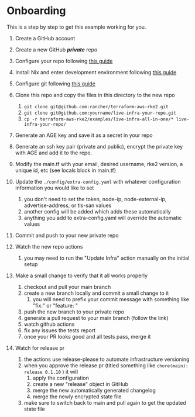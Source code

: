 # Onboarding

This is a step by step to get this example working for you.

1. Create a GitHub account
2. Create a new GitHub ***private*** repo
3. Configure your repo following [this guide](./configuring_repo.md)
4. Install Nix and enter development environment following [this guide](./setup_nix.md)
5. Configure git following [this guide](./setup_git.md)
6. Clone this repo and copy the files in this directory to the new repo

   1. `git clone git@github.com:rancher/terraform-aws-rke2.git`
   2. `git clone git@github.com:yourname/live-infra-your-repo.git`
   3. `cp -r terraform-aws-rke2/examples/live-infra-all-in-one/* live-infra-your-repo/`
7. Generate an AGE key and save it as a secret in your repo
8. Generate an ssh key pair (private and public), encrypt the private key with AGE and add it to the repo.
9. Modify the main.tf with your email, desired username, rke2 version, a unique id, etc (see locals block in main.tf)
10. Update the `./config/extra-config.yaml` with whatever configuration information you would like to set

    1. you don't need to set the token, node-ip, node-external-ip, advertise-address, or tls-san values
    2. another config will be added which adds these automatically
    3. anything you add to extra-config.yaml will override the automatic values
11. Commit and push to your new private repo
12. Watch the new repo actions

    1. you may need to run the "Update Infra" action manually on the initial setup
13. Make a small change to verify that it all works properly

    1. checkout and pull your main branch
    2. create a new branch locally and commit a small change to it
       1. you will need to prefix your commit message with something like "fix:" or "feature: "
    3. push the new branch to your private repo
    4. generate a pull request to your main branch (follow the link)
    5. watch github actions
    6. fix any issues the tests report
    7. once your PR looks good and all tests pass, merge it
14. Watch for release pr

    1. the actions use release-please to automate infrastructure versioning
    2. when you approve the release pr (titled something like `chore(main): release 0.1.10` ) it will
       1. apply the configuration
       2. create a new "release" object in GitHub
       3. merge the new automatically generated changelog
       4. merge the newly encrypted state file
    3. make sure to switch back to main and pull again to get the updated state file
